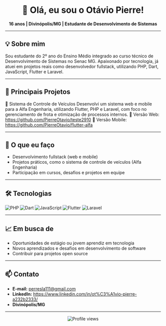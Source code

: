 <!-- Banner ou imagem opcional -->
<h1 align="center">👋 Olá, eu sou o Otávio Pierre!</h1>

<p align="center">
  <b>16 anos | Divinópolis/MG | Estudante de Desenvolvimento de Sistemas</b>
</p>

---

## 💡 Sobre mim

Sou estudante do 2º ano do Ensino Médio integrado ao curso técnico de Desenvolvimento de Sistemas no Senac MG. Apaixonado por tecnologia, já atuei em projetos reais como desenvolvedor fullstack, utilizando PHP, Dart, JavaScript, Flutter e Laravel.

---
## 🌟 Principais Projetos


🚗 Sistema de Controle de Veículos
Desenvolvi um sistema web e mobile para a Alfa Engenharia, utilizando Flutter, PHP e Laravel, com foco no gerenciamento de frota e otimização de processos internos.
🔗 Versão Web: https://github.com/PierreOtavio/teste2910
🔗 Versão Mobile: https://github.com/PierreOtavio/flutter-alfa

---

## 🚀 O que eu faço

- Desenvolvimento fullstack (web e mobile)
- Projetos práticos, como o sistema de controle de veículos (Alfa Engenharia)
- Participação em cursos, desafios e projetos em equipe

---

## 🛠️ Tecnologias

![PHP](https://img.shields.io/badge/PHP-777BB4?style=for-the-badge&logo=php&logoColor=white)
![Dart](https://img.shields.io/badge/Dart-0175C2?style=for-the-badge&logo=dart&logoColor=white)
![JavaScript](https://img.shields.io/badge/JavaScript-F7DF1E?style=for-the-badge&logo=javascript&logoColor=black)
![Flutter](https://img.shields.io/badge/Flutter-02569B?style=for-the-badge&logo=flutter&logoColor=white)
![Laravel](https://img.shields.io/badge/Laravel-FF2D20?style=for-the-badge&logo=laravel&logoColor=white)

---

## 📈 Em busca de

- Oportunidades de estágio ou jovem aprendiz em tecnologia
- Novos aprendizados e desafios em desenvolvimento de software
- Contribuir para projetos open source

---

## 📫 Contato

- **E-mail:** perresla111@gmail.com
- **LinkedIn:** https://www.linkedin.com/in/ot%C3%A1vio-pierre-a232b2333/
- **Divinópolis/MG**

---

<p align="center">
  <img src="https://komarev.com/ghpvc/?username=PierreOtavio&color=orange" alt="Profile views"/>
</p>

